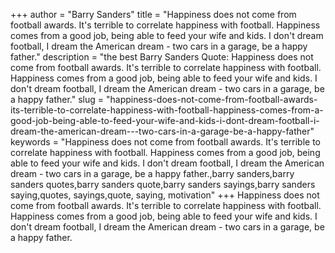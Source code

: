 +++
author = "Barry Sanders"
title = "Happiness does not come from football awards. It's terrible to correlate happiness with football. Happiness comes from a good job, being able to feed your wife and kids. I don't dream football, I dream the American dream - two cars in a garage, be a happy father."
description = "the best Barry Sanders Quote: Happiness does not come from football awards. It's terrible to correlate happiness with football. Happiness comes from a good job, being able to feed your wife and kids. I don't dream football, I dream the American dream - two cars in a garage, be a happy father."
slug = "happiness-does-not-come-from-football-awards-its-terrible-to-correlate-happiness-with-football-happiness-comes-from-a-good-job-being-able-to-feed-your-wife-and-kids-i-dont-dream-football-i-dream-the-american-dream---two-cars-in-a-garage-be-a-happy-father"
keywords = "Happiness does not come from football awards. It's terrible to correlate happiness with football. Happiness comes from a good job, being able to feed your wife and kids. I don't dream football, I dream the American dream - two cars in a garage, be a happy father.,barry sanders,barry sanders quotes,barry sanders quote,barry sanders sayings,barry sanders saying,quotes, sayings,quote, saying, motivation"
+++
Happiness does not come from football awards. It's terrible to correlate happiness with football. Happiness comes from a good job, being able to feed your wife and kids. I don't dream football, I dream the American dream - two cars in a garage, be a happy father.
